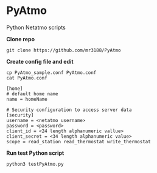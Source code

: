 # PyAtmo
Python Netatmo scripts

<b>Clone repo</b>
```
git clone https://github.com/mr3188/PyAtmo
```

<b>Create config file and edit</b>
```
cp PyAtmo_sample.conf PyAtmo.conf
cat PyAtmo.conf

[home]
# default home name
name = homeName

# Security configuration to access server data
[security]
username = <netatmo username>
password = <password>
client_id = <24 length alphanumeric vallue>
client_secret = <34 length alphanumeric value>
scope = read_station read_thermostat write_thermostat
```

<b>Run test Python script</b>
```
python3 testPyAtmo.py
```
